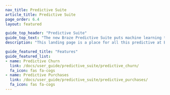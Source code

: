 ```yaml
---
nav_title: Predictive Suite
article_title: Predictive Suite
page_order: 6.4
layout: featured

guide_top_header: "Predictive Suite"
guide_top_text: "The new Braze Predictive Suite puts machine learning tools in the hands of marketers, enabling them to effectively leverage and act on data seamlessly within the Braze platform. As the first feature released in the Predictive Suite, Predictive Churn allows marketers to define and generate predictions, providing a proactive approach toward minimizing future churn. Learn more about the features below!"
description: "This landing page is a place for all this predictive at Braze! The Braze predictive suite offers solutions for churn and purchase prediction within your Braze campaigns and Canvases."

guide_featured_title: "Features"
guide_featured_list:
- name: Predictive Churn
  link: /docs/user_guide/predictive_suite/predictive_churn/
  fa_icon: fas fa-cogs
- name: Predictive Purchases
  link: /docs/user_guide/predictive_suite/predictive_purchases/
  fa_icon: fas fa-cogs
---
```


<br><br>